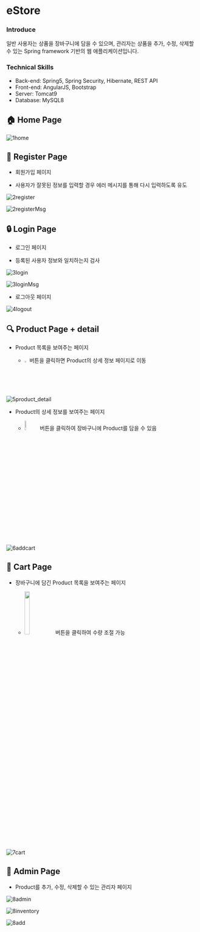 # eStore

### Introduce
일반 사용자는 상품을 장바구니에 담을 수 있으며, 관리자는 상품을 추가, 수정, 삭제할 수 있는 Spring framework 기반의 웹 애플리케이션입니다.

### Technical Skills
- Back-end: Spring5, Spring Security, Hibernate, REST API
- Front-end: AngularJS, Bootstrap
- Server: Tomcat9
- Database: MySQL8


## 🏠 Home Page

![1home](https://user-images.githubusercontent.com/56067179/114292904-e3283100-9acc-11eb-9f2d-76954c034e4f.png)


## 📝 Register Page

- 회원가입 페이지

- 사용자가 잘못된 정보를 입력할 경우 에러 메시지를 통해 다시 입력하도록 유도

![2register](https://user-images.githubusercontent.com/56067179/114292451-9f7ff800-9ac9-11eb-8a70-bb9594ecfd67.png)

![2registerMsg](https://user-images.githubusercontent.com/56067179/114292452-a0188e80-9ac9-11eb-9b89-de16a780440f.png)


## 🔒 Login Page

- 로그인 페이지

- 등록된 사용자 정보와 일치하는지 검사

![3login](https://user-images.githubusercontent.com/56067179/114292906-e3283100-9acc-11eb-8216-76b58bd5461d.png)

![3loginMsg](https://user-images.githubusercontent.com/56067179/114292907-e3c0c780-9acc-11eb-9642-6dc9c5486a38.png)

- 로그아웃 페이지

![4logout](https://user-images.githubusercontent.com/56067179/114292910-e3c0c780-9acc-11eb-91db-91b50a604e19.png)


## 🔍 Product Page + detail

- Product 목록을 보여주는 페이지

  - <img src = "https://user-images.githubusercontent.com/56067179/104453103-42b69380-55e7-11eb-91a0-7ae8b8def0de.png" width="2%"> 버튼을 클릭하면 Product의 상세 정보 페이지로 이동

![5product_detail](https://user-images.githubusercontent.com/56067179/114292565-4bc1de80-9aca-11eb-9c13-9430cc5ad693.png)



- Product의 상세 정보를 보여주는 페이지

  -  <img src = "https://user-images.githubusercontent.com/56067179/104453114-46e2b100-55e7-11eb-9b5f-506f7839bf12.png" width="8%"> 버튼을 클릭하여 장바구니에  Product를 담을 수 있음

![6addcart](https://user-images.githubusercontent.com/56067179/114292901-e15e6d80-9acc-11eb-8d83-a9e581561d72.png)


## 💼 Cart Page

- 장바구니에 담긴 Product 목록을 보여주는 페이지

  - <img src = "https://user-images.githubusercontent.com/56067179/104453126-4b0ece80-55e7-11eb-9ca6-35cef6adab8c.png" width="17%"> 버튼을 클릭하여 수량 조절 가능

![7cart](https://user-images.githubusercontent.com/56067179/114292458-a1e25200-9ac9-11eb-9d51-0c94d0e1578b.png)


## 🔅 Admin Page

- Product를 추가, 수정, 삭제할 수 있는 관리자 페이지

![8admin](https://user-images.githubusercontent.com/56067179/114292461-a27ae880-9ac9-11eb-9d08-179da4f23133.png)

![8inventory](https://user-images.githubusercontent.com/56067179/114292903-e28f9a80-9acc-11eb-946f-0086a04d7a2d.png)

![8add](https://user-images.githubusercontent.com/56067179/114292460-a1e25200-9ac9-11eb-9439-7ac31864b814.png)


